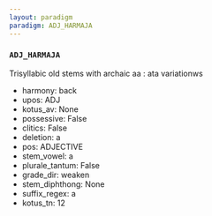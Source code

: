 ```yaml
---
layout: paradigm
paradigm: ADJ_HARMAJA
---
```

### ` ADJ_HARMAJA `

Trisyllabic old stems with archaic aa : ata variationws
* harmony: back
* upos: ADJ
* kotus_av: None
* possessive: False
* clitics: False
* deletion: a
* pos: ADJECTIVE
* stem_vowel: a
* plurale_tantum: False
* grade_dir: weaken
* stem_diphthong: None
* suffix_regex: a
* kotus_tn: 12
